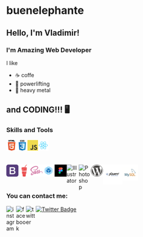 # buenelephante

## Hello, I'm Vladimir!

### I'm Amazing Web Developer

I like
- ☕ coffe
- 💪 powerlifting
- 🤘 heavy metal

and CODING!!! 🖥️
---
### Skills and Tools

[<img align="left" alt="HTML5" width="28px" src="https://raw.githubusercontent.com/github/explore/80688e429a7d4ef2fca1e82350fe8e3517d3494d/topics/html/html.png" >][facebook]
[<img align="left" alt="CSS3" width="28px" src="https://raw.githubusercontent.com/github/explore/80688e429a7d4ef2fca1e82350fe8e3517d3494d/topics/css/css.png" >][facebook]
[<img align="left" alt="JS" width="28px" src="https://raw.githubusercontent.com/github/explore/80688e429a7d4ef2fca1e82350fe8e3517d3494d/topics/javascript/javascript.png" >][facebook]
[<img align="left" alt="React" width="28px" src="https://raw.githubusercontent.com/github/explore/80688e429a7d4ef2fca1e82350fe8e3517d3494d/topics/react/react.png" >][facebook]
<br>
<br>
<br>

[<img align="left" alt="React" width="32px" src="https://raw.githubusercontent.com/github/explore/80688e429a7d4ef2fca1e82350fe8e3517d3494d/topics/bootstrap/bootstrap.png" >][facebook]
[<img align="left" alt="Gulp" width="32px" src="https://raw.githubusercontent.com/github/explore/80688e429a7d4ef2fca1e82350fe8e3517d3494d/topics/gulp/gulp.png" />][facebook]
[<img align="left" alt="SASS" width="32px" src="https://raw.githubusercontent.com/github/explore/80688e429a7d4ef2fca1e82350fe8e3517d3494d/topics/sass/sass.png" >][facebook]
[<img align="left" alt="Webpack" width="32px" src="https://raw.githubusercontent.com/github/explore/80688e429a7d4ef2fca1e82350fe8e3517d3494d/topics/webpack/webpack.png" >][facebook]
[<img align="left" alt="Figma" width="32px" src="https://raw.githubusercontent.com/github/explore/05d0f0dfceafd861bdf2b53559399dae7b2e2d8b/topics/figma/figma.png" >][facebook]
[<img align="left" alt="Illustrator" width="32px" src="https://image.flaticon.com/icons/png/128/2496/2496687.png">][instagram]
[<img align="left" alt="Photoshop" width="32px" src="https://image.flaticon.com/icons/png/128/888/888872.png">][instagram]
[<img align="left" alt="Wordpress" width="32px" src="https://raw.githubusercontent.com/github/explore/80688e429a7d4ef2fca1e82350fe8e3517d3494d/topics/wordpress/wordpress.png" >][facebook]
[<img align="left" alt="JQuery" width="52px" src="https://raw.githubusercontent.com/github/explore/80688e429a7d4ef2fca1e82350fe8e3517d3494d/topics/jquery/jquery.png" >][facebook]
[<img align="left" alt="mySQL" width="42px" src="https://raw.githubusercontent.com/github/explore/80688e429a7d4ef2fca1e82350fe8e3517d3494d/topics/mysql/mysql.png" >][facebook]

<br>
<br>
<br>

### You can contact me: 

[<img align="left" alt="instagram" width="26px" src="https://image.flaticon.com/icons/png/128/2111/2111463.png" >][instagram]
[<img align="left" alt="facebook" width="26px" src="https://image.flaticon.com/icons/png/128/733/733547.png" >][facebook]
[<img align="left" alt="twitter" width="26px" src="https://image.flaticon.com/icons/png/128/733/733579.png" >][twitter]
[![Twitter Badge](https://img.shields.io/badge/Twitter-Profile-informational?style=flat&logo=twitter&logoColor=white&color=1CA2F1)](https://twitter.com/)


[instagram]: https://www.instagram.com/
[facebook]: https://www.facebook.com/spbnwp
[twitter]: https://twitter.com/
